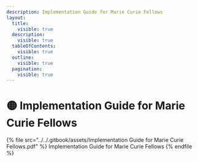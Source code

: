 ```yaml
---
description: Implementation Guide for Marie Curie Fellows
layout:
  title:
    visible: true
  description:
    visible: true
  tableOfContents:
    visible: true
  outline:
    visible: true
  pagination:
    visible: true
---
```


# 🟡 Implementation Guide for Marie Curie Fellows

{% file src="../../.gitbook/assets/Implementation Guide for Marie Curie Fellows.pdf" %}
Implementation Guide for Marie Curie Fellows
{% endfile %}
